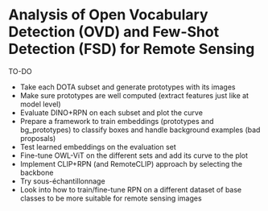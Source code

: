 # Analysis of Open Vocabulary Detection (OVD) and Few-Shot Detection (FSD) for Remote Sensing

TO-DO

* Take each DOTA subset and generate prototypes with its images
* Make sure prototypes are well computed (extract features just like at model level)
* Evaluate DINO+RPN on each subset and plot the curve
* Prepare a framework to train embeddings (prototypes and bg_prototypes) to classify boxes and handle background examples (bad proposals)
* Test learned embeddings on the evaluation set
* Fine-tune OWL-ViT on the different sets and add its curve to the plot
* Implement CLIP+RPN (and RemoteCLIP) approach by selecting the backbone
* Try sous-échantillonnage
* Look into how to train/fine-tune RPN on a different dataset of base classes to be more suitable for remote sensing images
